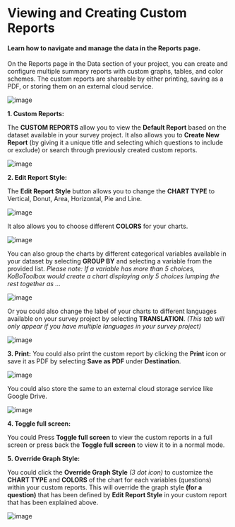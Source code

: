# Viewing and Creating Custom Reports

#### Learn how to navigate and manage the data in the Reports page.

On the Reports page in the Data section of your project, you can create and configure multiple summary reports with custom graphs, tables, and color schemes. The custom reports are shareable by either printing, saving as a PDF, or storing them on an external cloud service.

![image](/images/creating_custom_reports/chart.jpg)

**1. Custom Reports:**

The **CUSTOM REPORTS** allow you to view the **Default Report** based on the dataset available in your survey project. It also allows you to **Create New Report** (by giving it a unique title and selecting which questions to include or exclude) or search through previously created custom reports. 

   ![image](/images/creating_custom_reports/custom_report.jpg)
   
**2. Edit Report Style:**

The **Edit Report Style** button allows you to change the **CHART TYPE** to Vertical, Donut, Area, Horizontal, Pie and Line. 

   ![image](/images/creating_custom_reports/report_style.png)

It also allows you to choose different **COLORS** for your charts. 
   
   ![image](/images/creating_custom_reports/style_color.png)

You can also group the charts by different categorical variables available in your dataset by selecting **GROUP BY** and selecting a variable from the provided list. _Please note: If a variable has more than 5 choices, KoBoToolbox would create a chart displaying only 5 choices lumping the rest together as …_

   ![image](/images/creating_custom_reports/group_by.png)

Or you could also change the label of your charts to different languages available on your survey project by selecting **TRANSLATION**. _(This tab will only appear if you have multiple languages in your survey project)_

   ![image](/images/creating_custom_reports/translation.png)

**3. Print:**
You could also print the custom report by clicking the **Print** icon or save it as PDF by selecting **Save as PDF** under **Destination**. 

   ![image](/images/creating_custom_reports/print.png)
   
You could also store the same to an external cloud storage service like Google Drive.

   ![image](/images/creating_custom_reports/destination.png)
 
**4. Toggle full screen:**

You could Press **Toggle full screen** to view the custom reports in a full screen or press back the **Toggle full screen** to view it to in a normal mode.

**5. Override Graph Style:**

You could click the **Override Graph Style** _(3 dot icon)_ to customize the **CHART TYPE** and **COLORS** of the chart for each variables (questions) within your custom reports. This will override the graph style **(for a question)** that has been defined by **Edit Report Style** in your custom report that has been explained above. 

   ![image](/images/creating_custom_reports/question_style.png)
